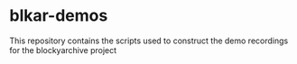 # blkar-demos

This repository contains the scripts used to construct the demo recordings for the blockyarchive project
